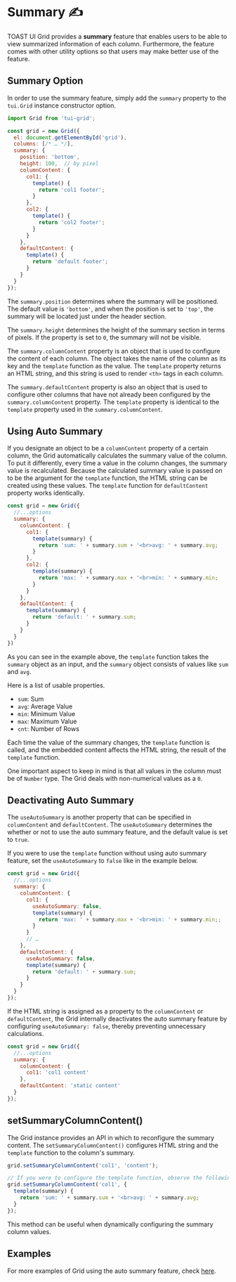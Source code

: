 # Summary ✍️

TOAST UI Grid provides a **summary** feature that enables users to be able to view summarized information of each column. Furthermore, the feature comes with other utility options so that users may make better use of the feature. 

## Summary Option

In order to use the summary feature, simply add the `summary` property to the `tui.Grid` instance constructor option.

```javascript
import Grid from 'tui-grid';

const grid = new Grid({
  el: document.getElementById('grid'),
  columns: [/* … */],
  summary: {
    position: 'bottom',
    height: 100,  // by pixel
    columnContent: {
      col1: {
        template() {
          return 'col1 footer';
        }
      },
      col2: {
        template() {
          return 'col2 footer';
        }
      }
    },
    defaultContent: {
      template() {
        return 'default footer';
      }
    }
  }
});
```

The `summary.position` determines where the summary will be positioned. The default value is `'bottom'`, and when the position is set to `'top'`, the summary will be located just under the header section.

The `summary.height` determines the height of the summary section in terms of pixels. If the property is set to `0`, the summary will not be visible. 

The `summary.columnContent` property is an object that is used to configure the content of each column. The object takes the name of the column as its key and the `template` function as the value. The `template` property returns an HTML string, and this string is used to render `<th>` tags in each column. 

The `summary.defaultContent` property is also an object that is used to configure other columns that have not already been configured by the `summary.columnContent` property. The `template` property is identical to the `template` property used in the `summary.columnContent`. 

## Using Auto Summary

If you designate an object to be a `columnContent` property of a certain column, the Grid automatically calculates the summary value of the column. To put it differently, every time a value in the column changes, the summary value is recalculated. Because the calculated summary value is passed on to be the argument for the `template` function, the HTML string can be created using these values. The `template` function for `defaultContent` property works identically. 

```javascript
const grid = new Grid({
  //...options
  summary: {
    columnContent: {
      col1: {
        template(summary) {
          return 'sum: ' + summary.sum + '<br>avg: ' + summary.avg;
        }
      },
      col2: {
        template(summary) {
          return 'max: ' + summary.max + '<br>min: ' + summary.min;
        }
      }
    },
    defaultContent: {
      template(summary) {
        return 'default: ' + summary.sum;
      }
    }
  }
})
```

As you can see in the example above, the `template` function takes the `summary` object as an input, and the `summary` object consists of values like `sum` and `avg`. 

Here is a list of usable properties. 

- `sum`:  Sum
- `avg`:  Average Value
- `min`:  Minimum Value
- `max`: Maximum Value
- `cnt`: Number of Rows

Each time the value of the summary changes, the `template` function is called, and the embedded content affects the HTML string, the result of the `template` function. 

One important aspect to keep in mind is that all values in the column must be of `Number` type. The Grid deals with non-numerical values as a `0`. 

## Deactivating Auto Summary

The `useAutoSummary` is another property that can be specified in `columnContent` and `defaultContent`. The `useAutoSummary` determines the whether or not to use the auto summary feature, and the default value is set to `true`. 

If you were to use the `template` function without using auto summary feature, set the `useAutoSummary` to `false` like in the example below. 

```javascript
const grid = new Grid({
  //...options
  summary: {
    columnContent: {
      col1: {
        useAutoSummary: false,
        template(summary) {
          return 'max: ' + summary.max + '<br>min: ' + summary.min;;
        }
      }
      // …
    },
    defaultContent: {
      useAutoSummary: false,
      template(summary) {
        return 'default: ' + summary.sum;
      }
    }
  }
});
```

If the HTML string is assigned as a property to the `columnContent` or `defaultContent`, the Grid internally deactivates the auto summary feature by configuring `useAutoSummary: false`, thereby preventing unnecessary calculations.

```javascript
const grid = new Grid({
  //...options
  summary: {
    columnContent: {
      col1: 'col1 content'
    },
    defaultContent: 'static content'
  }
});
```

## setSummaryColumnContent()

The Grid instance provides an API in which to reconfigure the summary content. The `setSummaryColumnContent()` configures HTML string and the `template` function to the column's summary. 

```javascript
grid.setSummaryColumnContent('col1', 'content');

// If you were to configure the template function, observe the following code. 
grid.setSummaryColumnContent('col1', {
  template(summary) {
    return 'sum: ' + summary.sum + '<br>avg: ' + summary.avg;
  }
});
```

This method can be useful when dynamically configuring the summary column values. 

## Examples

For more examples of Grid using the auto summary feature, check [here](https://nhn.github.io/tui.grid/latest/tutorial-example09-summary).